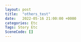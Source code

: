 ```yaml
---
layout: post
title:  "others_test"
date:   2022-05-16 21:00:00 +0000
categories: Etc
Tags: Story Etc
SceneCode: []
---
```

